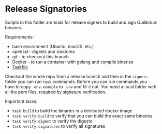 # Release Signatories

Scripts in this folder are tools for release signers to build and sign Quilibrium binaries.

Requirements:
- bash environment (Ubuntu, macOS, etc.)
- openssl - digests and sinatures
- git - to checkout this branch
- Docker - to run a container with golang and compile binaries
- [Taskfile](https://taskfile.dev/installation/)

Checkout the whole repo from a release branch and then in the `signers` folder you can run `task` commands. Before you
can run commands you have to copy `.env.example` to `.env` and fill it out. You need a local folder with all the pem
files, required by signature verification.

Important tasks:
- `task build` to build the binaries in a dedicated docker image
- `task verify:build` to verify that you can build the exact same binaries
- `task verify:digest` to verify the digests
- `task verify:signatures` to verify all signatures